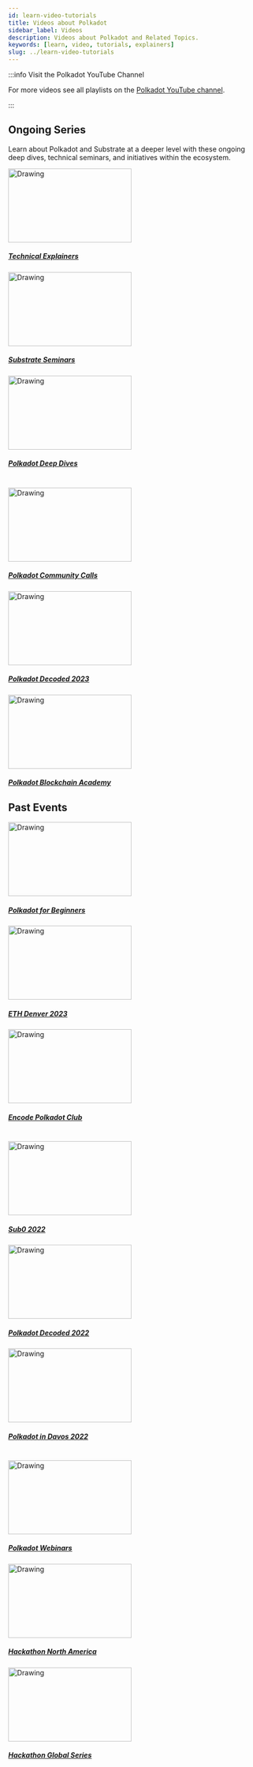```yaml
---
id: learn-video-tutorials
title: Videos about Polkadot
sidebar_label: Videos
description: Videos about Polkadot and Related Topics.
keywords: [learn, video, tutorials, explainers]
slug: ../learn-video-tutorials
---
```


:::info Visit the Polkadot YouTube Channel

For more videos see all playlists on the
[Polkadot YouTube channel](https://www.youtube.com/@PolkadotNetwork/playlists).

:::

## Ongoing Series

Learn about Polkadot and Substrate at a deeper level with these ongoing deep dives, technical
seminars, and initiatives within the ecosystem.

<tr class="cards-container">
  <td>
    <a class="guide-link" href="https://youtube.com/playlist?list=PLOyWqupZ-WGuAuS00rK-pebTMAOxW41W8">
      <img src="/img/polkadot-guide/tech-explainers.png" alt="Drawing" width="250" height="150"/>
        <div class="cards-body">
            <h5 class="cards-title">Technical Explainers</h5>
        </div>
    </a>
  </td>
  <td>
    <a class="guide-link" href="https://youtube.com/playlist?list=PLOyWqupZ-WGsfgxkwTdMOwnbRW4nx_T-i">
      <img src="/img/polkadot-guide/substrate-seminars.png" alt="Drawing" width="250" height="150"/>
        <div class="cards-body">
            <h5 class="cards-title">Substrate Seminars</h5>
        </div>
    </a>
  </td>
  <td>
    <a class="guide-link" href="https://youtube.com/playlist?list=PLOyWqupZ-WGsfnlpkk0KWX3uS4yg6ZztG">
      <img class="guide-image" src="/img/polkadot-guide/deep-dives.png" alt="Drawing" width="250" height="150" />
              <div class="cards-body">
                  <h5 class="cards-title">Polkadot Deep Dives</h5>
              </div>
    </a>
  </td>
</tr>

<br />

<tr class="cards-container">
  <td>
    <a class="guide-link" href="https://youtube.com/playlist?list=PLOyWqupZ-WGvJuOchUyo6eFB_RA76mv3h">
      <img src="/img/polkadot-guide/community-calls.png" alt="Drawing" width="250" height="150"/>
        <div class="cards-body">
            <h5 class="cards-title">Polkadot Community Calls</h5>
        </div>
    </a>
  </td>
  <td>
    <a class="guide-link" href="https://youtube.com/playlist?list=PLOyWqupZ-WGtxijJor37g5GmUqVgUvGDt">
      <img src="/img/polkadot-guide/decoded-23.png" alt="Drawing" width="250" height="150"/>
        <div class="cards-body">
            <h5 class="cards-title">Polkadot Decoded 2023</h5>
        </div>
    </a>
  </td>
  <td>
    <a class="guide-link" href="https://youtube.com/playlist?list=PLOyWqupZ-WGthz-1qCz9RozF9N2ywyb4V">
      <img src="/img/polkadot-guide/PBA-23.png" alt="Drawing" width="250" height="150"/>
        <div class="cards-body">
            <h5 class="cards-title">Polkadot Blockchain Academy</h5>
        </div>
    </a>
  </td>
</tr>

## Past Events

<tr class="cards-container">
  <td>
    <a class="guide-link" href="https://youtube.com/playlist?list=PLOyWqupZ-WGsnACsCmWH7PO-0paz9zlQ8">
      <img class="guide-image" src="/img/polkadot-guide/beginners.png" alt="Drawing" width="250" height="150" />
              <div class="cards-body">
                  <h5 class="cards-title">Polkadot for Beginners</h5>
              </div>
    </a>
  </td>
  <td>
    <a class="guide-link" href="https://youtube.com/playlist?list=PLOyWqupZ-WGsbca2vOnkS3l6j53G6ZS_E">
      <img src="/img/polkadot-guide/eth-denver-23.png" alt="Drawing" width="250" height="150"/>
        <div class="cards-body">
            <h5 class="cards-title">ETH Denver 2023</h5>
        </div>
    </a>
  </td>
  <td>
    <a class="guide-link" href="https://youtube.com/playlist?list=PLOyWqupZ-WGvgdDcF-dW4RVEoeFZiZmQc">
      <img class="guide-image" src="/img/polkadot-guide/encode-club.png" alt="Drawing" width="250" height="150" />
              <div class="cards-body">
                  <h5 class="cards-title">Encode Polkadot Club</h5>
              </div>
    </a>
  </td>
</tr>

<br />

<tr class="cards-container">
  <td>
    <a class="guide-link" href="https://youtube.com/playlist?list=PLOyWqupZ-WGvywLqJDsMIYdCn8QEa2ShQ">
      <img src="/img/polkadot-guide/sub0.png" alt="Drawing" width="250" height="150"/>
        <div class="cards-body">
            <h5 class="cards-title">Sub0 2022</h5>
        </div>
    </a>
  </td>
  <td>
    <a class="guide-link" href="https://youtube.com/playlist?list=PLOyWqupZ-WGvcE0HKKnORiFqWNv5onxCf">
      <img src="/img/polkadot-guide/decoded-22.png" alt="Drawing" width="250" height="150"/>
        <div class="cards-body">
            <h5 class="cards-title">Polkadot Decoded 2022</h5>
        </div>
    </a>
  </td>
  <td>
    <a class="guide-link" href="https://youtube.com/playlist?list=PLOyWqupZ-WGuA9BWEP4_zRiLwHzXb1zE9">
      <img class="guide-image" src="/img/polkadot-guide/davos-22.png" alt="Drawing" width="250" height="150" />
              <div class="cards-body">
                  <h5 class="cards-title">Polkadot in Davos 2022</h5>
              </div>
    </a>
  </td>
</tr>

<br />

<tr class="cards-container">
  <td>
    <a class="guide-link" href="https://youtube.com/playlist?list=PLOyWqupZ-WGsLEJq0sRyvUD-pWuVwA5yg">
      <img src="/img/polkadot-guide/webinars.png" alt="Drawing" width="250" height="150"/>
        <div class="cards-body">
            <h5 class="cards-title">Polkadot Webinars</h5>
        </div>
    </a>
  </td>
  <td>
    <a class="guide-link" href="https://youtube.com/playlist?list=PLOyWqupZ-WGsFyiLL4AOn24obxfZzXTFO">
      <img src="/img/polkadot-guide/polkadot-NA.png" alt="Drawing" width="250" height="150"/>
        <div class="cards-body">
            <h5 class="cards-title">Hackathon North America</h5>
        </div>
    </a>
  </td>
  <td>
    <a class="guide-link" href="https://youtube.com/playlist?list=PLOyWqupZ-WGve3__mfw7wX4tY1pWj8ExG">
      <img class="guide-image" src="/img/polkadot-guide/global-series.png" alt="Drawing" width="250" height="150" />
              <div class="cards-body">
                  <h5 class="cards-title">Hackathon Global Series</h5>
              </div>
    </a>
  </td>
</tr>
